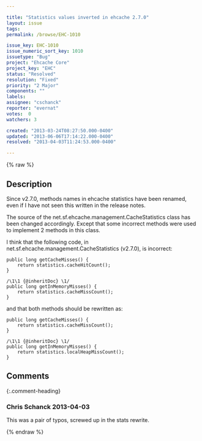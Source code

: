 ```yaml
---

title: "Statistics values inverted in ehcache 2.7.0"
layout: issue
tags: 
permalink: /browse/EHC-1010

issue_key: EHC-1010
issue_numeric_sort_key: 1010
issuetype: "Bug"
project: "Ehcache Core"
project_key: "EHC"
status: "Resolved"
resolution: "Fixed"
priority: "2 Major"
components: ""
labels: 
assignee: "cschanck"
reporter: "evernat"
votes:  0
watchers: 3

created: "2013-03-24T08:27:50.000-0400"
updated: "2013-06-06T17:14:22.000-0400"
resolved: "2013-04-03T11:24:53.000-0400"

---
```




{% raw %}



## Description

<div markdown="1" class="description">

Since v2.7.0, methods names in ehcache statistics have been renamed, even if I have not seen this written in the release notes.

The source of the net.sf.ehcache.management.CacheStatistics class has been changed accordingly.
Except that some incorrect methods were used to implement 2 methods in this class.

I think that the following code, in net.sf.ehcache.management.CacheStatistics (v2.7.0), is incorrect:

    public long getCacheMisses() {
        return statistics.cacheHitCount();
    }

    /\1\1 {@inheritDoc} \1/
    public long getInMemoryMisses() {
        return statistics.cacheMissCount();
    }

and that both methods should be rewritten as:

    public long getCacheMisses() {
        return statistics.cacheMissCount();
    }

    /\1\1 {@inheritDoc} \1/
    public long getInMemoryMisses() {
        return statistics.localHeapMissCount();
    }


</div>

## Comments


{:.comment-heading}
### **Chris Schanck** <span class="date">2013-04-03</span>

<div markdown="1" class="comment">

This was a pair of typos, screwed up in the stats rewrite.

</div>



{% endraw %}
